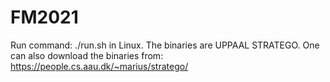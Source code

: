 # FM2021

Run command: ./run.sh in Linux.
The binaries are UPPAAL STRATEGO. One can also download the binaries from: https://people.cs.aau.dk/~marius/stratego/
